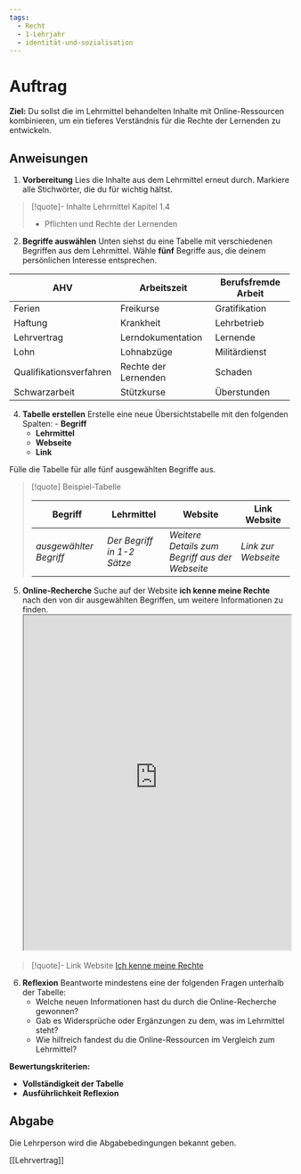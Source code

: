 ```yaml
---
tags:
  - Recht
  - 1-Lehrjahr
  - identität-und-sozialisation
---
```

# Auftrag

**Ziel:** Du sollst die im Lehrmittel behandelten Inhalte mit Online-Ressourcen kombinieren, um ein tieferes Verständnis für die Rechte der Lernenden zu entwickeln.
## Anweisungen

1. **Vorbereitung**
	Lies die Inhalte aus dem Lehrmittel erneut durch. Markiere alle Stichwörter, die du für wichtig hältst.

>[!quote]- Inhalte Lehrmittel
>Kapitel 1.4
>- Pflichten und Rechte der Lernenden


2. **Begriffe auswählen**
	Unten siehst du eine Tabelle mit verschiedenen Begriffen aus dem Lehrmittel. Wähle **fünf** Begriffe aus, die deinem persönlichen Interesse entsprechen.


|AHV|Arbeitszeit|Berufsfremde Arbeit|
|---|---|---|
|Ferien|Freikurse|Gratifikation|
|Haftung|Krankheit|Lehrbetrieb|
|Lehrvertrag|Lerndokumentation|Lernende|
|Lohn|Lohnabzüge|Militärdienst|
|Qualifikationsverfahren|Rechte der Lernenden|Schaden|
|Schwarzarbeit|Stützkurse|Überstunden|

4. **Tabelle erstellen**
	Erstelle eine neue Übersichtstabelle mit den folgenden Spalten:
    	- **Begriff**
	- **Lehrmittel**
	- **Webseite**
	- **Link**

Fülle die Tabelle für alle fünf ausgewählten Begriffe aus.

>[!quote] Beispiel-Tabelle
>
>|Begriff|Lehrmittel|Website|Link Website|
>|---|---|---|---|
>|_ausgewählter Begriff_|_Der Begriff in 1-2 Sätze_|_Weitere Details zum Begriff aus der Webseite_|_Link zur Webseite_|


5. **Online-Recherche**
	Suche auf der Website **ich kenne meine Rechte** nach den von dir ausgewählten Begriffen, um weitere Informationen zu finden.
    <iframe width="100%" height="600" src="https://www.rechte-der-lernenden.ch/von-a-z/" allowfullscreen allow="geolocation *; autoplay; encrypted-media"></iframe>
>[!quote]- Link Website
>[Ich kenne meine Rechte](https://www.rechte-der-lernenden.ch/von-a-z/)

6. **Reflexion**
	Beantworte mindestens eine der folgenden Fragen unterhalb der Tabelle:
    - Welche neuen Informationen hast du durch die Online-Recherche gewonnen?
    - Gab es Widersprüche oder Ergänzungen zu dem, was im Lehrmittel steht?
    - Wie hilfreich fandest du die Online-Ressourcen im Vergleich zum Lehrmittel?

**Bewertungskriterien:**

- **Vollständigkeit der Tabelle** 
- **Ausführlichkeit Reflexion** 

## Abgabe
Die Lehrperson wird die Abgabebedingungen bekannt geben.

[[Lehrvertrag]]
